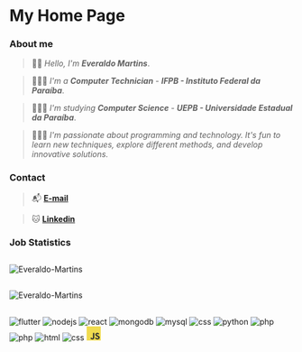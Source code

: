 # My Home Page

### About me

> 👋🏽 _Hello, I'm **Everaldo Martins**_.

> 👨🏽‍🎓 _I'm a **Computer Technician** - **IFPB - Instituto Federal da Paraíba**_.

> 👨🏽‍💻 _I'm studying **Computer Science** - **UEPB - Universidade Estadual da Paraíba**_.

> 👨🏽‍💼 _I'm passionate about programming and technology. It's fun to learn new techniques, explore different methods, and develop innovative solutions._

### Contact

> 📬 **[E-mail](mailto:everaldoinfortecnico@gmail.com)**

> 🐱 **[Linkedin](https://www.linkedin.com/in/everaldo-martins-de-oliveira-214400b3)**

### Job Statistics
##

![Everaldo-Martins](https://github-readme-stats.vercel.app/api?username=Everaldo-Martins&show_icons=true&theme=transparent&hide_border=true)

##

![Everaldo-Martins](https://github-readme-stats.vercel.app/api/top-langs/?username=Everaldo-Martins&layout=donut&theme=transparent&hide_border=true)
    
##

<img height="25" alt="flutter" src="https://cdn.jsdelivr.net/gh/devicons/devicon@latest/icons/flutter/flutter-original.svg"/>

<img height="25" alt="nodejs" src="https://cdn.jsdelivr.net/gh/devicons/devicon@latest/icons/nodejs/nodejs-original.svg"/>

<img height="25" alt="react" src="https://cdn.jsdelivr.net/gh/devicons/devicon@latest/icons/react/react-original.svg"/>

<img height="25" alt="mongodb" src="https://cdn.jsdelivr.net/gh/devicons/devicon@latest/icons/mongodb/mongodb-original-wordmark.svg"/>

<img height="25" alt="mysql" src="https://cdn.jsdelivr.net/gh/devicons/devicon@latest/icons/mysql/mysql-original-wordmark.svg"/>

<img height="25" alt="css" src="https://cdn.jsdelivr.net/gh/devicons/devicon@latest/icons/postgresql/postgresql-original-wordmark.svg"/>

<img height="25" alt="python" src="https://cdn.jsdelivr.net/gh/devicons/devicon@latest/icons/python/python-original.svg"/>

<img height="25" alt="php" src="https://cdn.jsdelivr.net/gh/devicons/devicon@latest/icons/php/php-original.svg"/>

<img height="25" alt="php" src="https://cdn.jsdelivr.net/gh/devicons/devicon@latest/icons/java/java-original-wordmark.svg"/>

<img height="25" alt="html" src="https://cdn.jsdelivr.net/gh/devicons/devicon@latest/icons/html5/html5-original.svg"/>

<img height="25" alt="css" src="https://cdn.jsdelivr.net/gh/devicons/devicon@latest/icons/css3/css3-original.svg"/>

<img height="25" alt="javascript" src="https://raw.githubusercontent.com/github/explore/80688e429a7d4ef2fca1e82350fe8e3517d3494d/topics/javascript/javascript.png">
